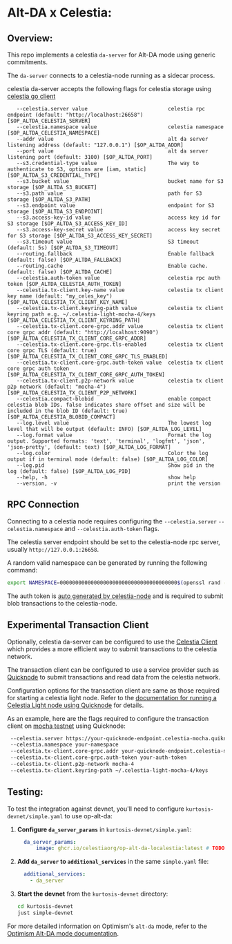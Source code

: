 # Alt-DA x Celestia:

## Overview:

This repo implements a celestia `da-server` for Alt-DA mode using generic
commitments.

The `da-server` connects to a celestia-node running as a sidecar process.

celestia da-server accepts the following flags for celestia storage using
[celestia go client](https://docs.celestia.org/how-to-guides/client/go#create-main-go)

````
   --celestia.server value                          celestia rpc endpoint (default: "http://localhost:26658") [$OP_ALTDA_CELESTIA_SERVER]
   --celestia.namespace value                       celestia namespace [$OP_ALTDA_CELESTIA_NAMESPACE]
   --addr value                                     alt da server listening address (default: "127.0.0.1") [$OP_ALTDA_ADDR]
   --port value                                     alt da server listening port (default: 3100) [$OP_ALTDA_PORT]
   --s3.credential-type value                       The way to authenticate to S3, options are [iam, static] [$OP_ALTDA_S3_CREDENTIAL_TYPE]
   --s3.bucket value                                bucket name for S3 storage [$OP_ALTDA_S3_BUCKET]
   --s3.path value                                  path for S3 storage [$OP_ALTDA_S3_PATH]
   --s3.endpoint value                              endpoint for S3 storage [$OP_ALTDA_S3_ENDPOINT]
   --s3.access-key-id value                         access key id for S3 storage [$OP_ALTDA_S3_ACCESS_KEY_ID]
   --s3.access-key-secret value                     access key secret for S3 storage [$OP_ALTDA_S3_ACCESS_KEY_SECRET]
   --s3.timeout value                               S3 timeout (default: 5s) [$OP_ALTDA_S3_TIMEOUT]
   --routing.fallback                               Enable fallback (default: false) [$OP_ALTDA_FALLBACK]
   --routing.cache                                  Enable cache. (default: false) [$OP_ALTDA_CACHE]
   --celestia.auth-token value                      celestia rpc auth token [$OP_ALTDA_CELESTIA_AUTH_TOKEN]
   --celestia.tx-client.key-name value              celestia tx client key name (default: "my_celes_key") [$OP_ALTDA_CELESTIA_TX_CLIENT_KEY_NAME]
   --celestia.tx-client.keyring-path value          celestia tx client keyring path e.g. ~/.celestia-light-mocha-4/keys [$OP_ALTDA_CELESTIA_TX_CLIENT_KEYRING_PATH]
   --celestia.tx-client.core-grpc.addr value        celestia tx client core grpc addr (default: "http://localhost:9090") [$OP_ALTDA_CELESTIA_TX_CLIENT_CORE_GRPC_ADDR]
   --celestia.tx-client.core-grpc.tls-enabled       celestia tx client core grpc TLS (default: true) [$OP_ALTDA_CELESTIA_TX_CLIENT_CORE_GRPC_TLS_ENABLED]
   --celestia.tx-client.core-grpc.auth-token value  celestia tx client core grpc auth token [$OP_ALTDA_CELESTIA_TX_CLIENT_CORE_GRPC_AUTH_TOKEN]
   --celestia.tx-client.p2p-network value           celestia tx client p2p network (default: "mocha-4") [$OP_ALTDA_CELESTIA_TX_CLIENT_P2P_NETWORK]
   --celestia.compact-blobid                        enable compact celestia blob IDs. false indicates share offset and size will be included in the blob ID (default: true) [$OP_ALTDA_CELESTIA_BLOBID_COMPACT]
   --log.level value                                The lowest log level that will be output (default: INFO) [$OP_ALTDA_LOG_LEVEL]
   --log.format value                               Format the log output. Supported formats: 'text', 'terminal', 'logfmt', 'json', 'json-pretty', (default: text) [$OP_ALTDA_LOG_FORMAT]
   --log.color                                      Color the log output if in terminal mode (default: false) [$OP_ALTDA_LOG_COLOR]
   --log.pid                                        Show pid in the log (default: false) [$OP_ALTDA_LOG_PID]
   --help, -h                                       show help
   --version, -v                                    print the version
````

## RPC Connection

Connecting to a celestia node requires configuring the `--celestia.server`
`--celestia.namespace` and `--celestia.auth-token` flags.

The celestia server endpoint should be set to the celestia-node rpc server,
usually `http://127.0.0.1:26658`.

A random valid namespace can be generated by running the following command:

```sh
export NAMESPACE=00000000000000000000000000000000000000$(openssl rand -hex 10)
```

The auth token is [auto generated by
celestia-node](https://docs.celestia.org/developers/node-tutorial#auth-token)
and is required to submit blob transactions to the celestia-node.

## Experimental Transaction Client

Optionally, celestia da-server can be configured to use the [Celestia
Client](https://github.com/celestiaorg/celestia-node/tree/main/api/client)
which provides a more efficient way to submit transactions to the celestia
network.

The transaction client can be configured to use a service provider such as
[Quicknode](https://www.quicknode.com/docs/celestia) to submit transactions and
read data from the celestia network.

Configuration options for the transaction client are same as those required for
starting a celestia light node. Refer to the [documentation for running
a Celestia Light node using
Quicknode](https://www.quicknode.com/guides/infrastructure/node-setup/run-a-celestia-light-node#starting-your-light-node)
for details.

As an example, here are the flags required to configure the transaction client
on [mocha testnet](https://docs.celestia.org/how-to-guides/mocha-testnet) using
Quicknode:

```sh
 --celestia.server https://your-quicknode-endpoint.celestia-mocha.quiknode.pro/your-auth-token
 --celestia.namespace your-namespace
 --celestia.tx-client.core-grpc.addr your-quicknode-endpoint.celestia-mocha.quiknode.pro:9090
 --celestia.tx-client.core-grpc.auth-token your-auth-token
 --celestia.tx-client.p2p-network mocha-4
 --celestia.tx-client.keyring-path ~/.celestia-light-mocha-4/keys
 ```

## Testing:

To test the integration against devnet, you'll need to configure `kurtosis-devnet/simple.yaml` to use op-alt-da:

1.  **Configure `da_server_params`** in `kurtosis-devnet/simple.yaml`:

    ```yaml
      da_server_params:
          image: ghcr.io/celestiaorg/op-alt-da-localestia:latest # TODO
    ```

2.  **Add `da_server` to `additional_services`** in the same `simple.yaml` file:

    ```yaml
      additional_services:
        - da_server
    ```

3.  **Start the devnet** from the `kurtosis-devnet` directory:

    ```sh
    cd kurtosis-devnet
    just simple-devnet
    ```

For more detailed information on Optimism's `alt-da` mode, refer to the [Optimism Alt-DA mode documentation](https://docs.optimism.io/operators/chain-operators/features/alt-da-mode).

